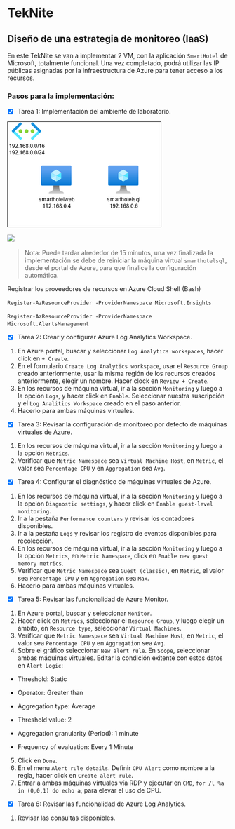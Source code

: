# TekNite
## Diseño de una estrategia de monitoreo (IaaS)

En este TekNite se van a implementar 2 VM, con la aplicación `SmartHotel` de Microsoft, totalmente funcional. Una vez completado, podrá utilizar las IP públicas asignadas por la infraestructura de Azure para tener acceso a los recursos. 

### Pasos para la implementación:
- [x] Tarea 1: Implementación del ambiente de laboratorio.

![Diagrama](/Images/diagrama.png)

<a href="https://portal.azure.com/#create/Microsoft.Template/uri/https%3A%2F%2Fraw.githubusercontent.com%2Fcrisrc012%2FTekNite%2Fmain%2FARM%2FSmartHotel%2FSmartHotel.json" target="_blank">
    <img src="http://azuredeploy.net/deploybutton.png"/></a>

> Nota: Puede tardar alrededor de 15 minutos, una vez finalizada la implementación se debe de reiniciar la máquina virtual `smarthotelsql`, desde el portal de Azure, para que finalice la configuración automática.

Registrar los proveedores de recursos en Azure Cloud Shell (Bash)

`Register-AzResourceProvider -ProviderNamespace Microsoft.Insights`

`Register-AzResourceProvider -ProviderNamespace Microsoft.AlertsManagement`

- [x] Tarea 2: Crear y configurar Azure Log Analytics Workspace.

1. En Azure portal, buscar y seleccionar `Log Analytics workspaces`, hacer click en `+ Create`.
2. En el formulario `Create Log Analytics workspace`, usar el `Resource Group` creado anteriormente, usar la misma región de los recursos creados anteriormente, elegir un nombre. Hacer clock en `Review + Create`.
3. En los recursos de máquina virtual, ir a la sección `Monitoring` y luego a la opción `Logs`, y hacer click en `Enable`. Seleccionar nuestra suscripción y el `Log Analitics Workspace` creado en el paso anterior.
4. Hacerlo para ambas máquinas virtuales.

- [x] Tarea 3: Revisar la configuración de monitoreo por defecto de máquinas virtuales de Azure.
1. En los recursos de máquina virtual, ir a la sección `Monitoring` y luego a la opción `Metrics`.
2. Verificar que `Metric Namespace` sea `Virtual Machine Host`, en `Metric`, el valor sea `Percentage CPU` y en `Aggregation` sea `Avg`.
- [x] Tarea 4: Configurar el diagnóstico de máquinas virtuales de Azure.
1. En los recursos de máquina virtual, ir a la sección `Monitoring` y luego a la opción `Diagnostic settings`, y hacer click en `Enable guest-level monitoring`.
2. Ir a la pestaña `Performance counters` y revisar los contadores disponibles.
3. Ir a la pestaña `Logs` y revisar los registro de eventos disponibles para recolección.
4. En los recursos de máquina virtual, ir a la sección `Monitoring` y luego a la opción `Metrics`, en `Metric Namespace`, click en `Enable new guest memory metrics`.
5. Verificar que `Metric Namespace` sea `Guest (classic)`, en `Metric`, el valor sea `Percentage CPU` y en `Aggregation` sea `Max`.
6. Hacerlo para ambas máquinas virtuales.
- [x] Tarea 5: Revisar las funcionalidad de Azure Monitor.
1. En Azure portal, buscar y seleccionar `Monitor`.
2. Hacer click en `Metrics`, seleccionar el `Resource Group`, y luego elegir un ámbito, en `Resource type`, seleccionar `Virtual Machines`.
3. Verificar que `Metric Namespace` sea `Virtual Machine Host`, en `Metric`, el valor sea `Percentage CPU` y en `Aggregation` sea `Avg`.
4. Sobre el gráfico seleccionar `New alert rule`. En `Scope`, seleccionar ambas máquinas virtuales. Editar la condición exitente con estos datos en `Alert Logic`:

- Threshold: Static

- Operator: Greater than

- Aggregation type: Average

- Threshold value: 2

- Aggregation granularity (Period): 1 minute

- Frequency of evaluation: Every 1 Minute
5. Click en `Done`.
6. En el menu `Alert rule details`. Definir `CPU Alert` como nombre a la regla, hacer click en `Create alert rule`.
7. Entrar a ambas máquinas virtuales vía RDP y ejecutar en `CMD`, `for /l %a in (0,0,1) do echo a`, para elevar el uso de CPU.

- [x] Tarea 6: Revisar las funcionalidad de Azure Log Analytics.
1. Revisar las consultas disponibles.
